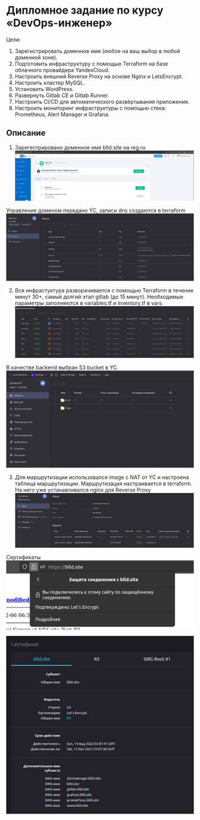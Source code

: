# Дипломное задание по курсу «DevOps-инженер»

Цели:
1. Зарегистрировать доменное имя (любое на ваш выбор в любой доменной зоне).
2. Подготовить инфраструктуру с помощью Terraform на базе облачного провайдера YandexCloud.
3. Настроить внешний Reverse Proxy на основе Nginx и LetsEncrypt.
4. Настроить кластер MySQL.
5. Установить WordPress.
6. Развернуть Gitlab CE и Gitlab Runner.
7. Настроить CI/CD для автоматического развёртывания приложения.
8. Настроить мониторинг инфраструктуры с помощью стека: Prometheus, Alert Manager и Grafana.  

## Описание
1. Зарегестрировано доменное имя blld.site на reg.ru
![](picture/1.1.png)

Управление доменом передано YC, записи dns создаются в terraform
![](picture/1.2.png)

2. Вся инфрастуктура разворачивается с помощью Terraform в течение минут 30+, самый долгий этап gitlab (до 15 минут). 
Необходимые параметры заполняются в variables.tf и inventory.tf в vars.
![](picture/2.2.png)

В качестве backend выбран S3 bucket в YC.
![](picture/2.1.png)

3. Для маршрутизации использовался image с NAT от YC и настроена таблица маршрутизации. Маршрутизация настраивается
в terraform. На него уже устанавливался nginx для Reverse Proxy
![](picture/3.1.png)

Сертификаты  
![](picture/3.2.png)  

![](picture/3.3.png)

